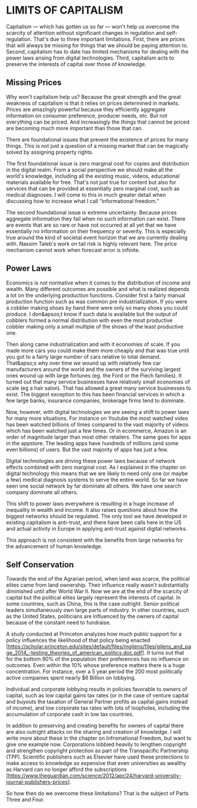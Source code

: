 # LIMITS OF CAPITALISM

Capitalism — which has gotten us so far — won&apos;t help us overcome the scarcity of attention without significant changes in regulation and self-regulation. That&apos;s due to three important limitations. First, there are prices that will always be missing for things that we should be paying attention to. Second, capitalism has to date has limited mechanisms for dealing with the power laws arising from digital technologies. Third, capitalism acts to preserve the interests of capital over those of knowledge.  

## Missing Prices

Why won&apos;t capitalism help us? Because the great strength and the great weakness of capitalism is that it relies  on prices determined in markets. Prices are amazingly powerful because they efficiently aggregate information on      consumer preference, producer needs, etc. But not everything can be priced. And increasingly the things that cannot   be priced are becoming much more important than those that can.

There are foundational issues that prevent the existence of prices for many things. This is not just a question of a  missing market that can be magically solved by assigning property rights.

The first foundational issue is zero marginal cost for copies and distribution in the digital realm. From a social    perspective we should make all the world&apos;s knowledge, including all the existing music, videos, educational      materials available for free. That&apos;s not just true for content but also for services that can be provided at     essentially zero marginal cost, such as medical diagnoses. I will come to this in much greater detail when discussing how to increase what I call &ldquo;informational freedom.&rdquo;

The second foundational issue is extreme uncertainty. Because prices aggregate information they fail when no such     information can exist. There are events that are so rare or have not occurred at all yet that we have essentially no  information on their frequency or severity. This is especially true around the kind of societal event horizon that we are currently dealing with. Nassim Taleb&apos;s work on tail risk is highly relevant here. The price mechanism cannot work when forecast error is infinite.


## Power Laws

Economics is not normative when it comes to the distribution of income and wealth. Many different outcomes are possible and what is realized depends a lot on the underlying production functions. Consider first a fairly manual production function such as was common pre industrialization. If you were a cobbler making shoes by hand there were only so many shoes you could produce. I don&apsos;t know if such data is available but the output of cobblers formed a normal distribution with even the most productive cobbler making only a small multiple of the shows of the least productive one.

Then along came industrialization and with it economies of scale. If you made more cars you could make them more cheaply and that was true until you got to a fairly large number of cars relative to total demand. That&apso;s why over time we wound up with relatively few car manufacturers around the world and the owners of the surviving largest ones wound up with large fortunes (eg. the Ford or the Piech families). It turned out that many service businesses have relatively small economies of scale (eg a hair salon). That has allowed a great many service businesses to exist. The biggest exception to this has been financial services in which a few large banks, insurance companies, brokerage firms tend to dominate.

Now, however, with digital technologies we are seeing a shift to power laws for many more situations. For instance on Youtube the most watched video has been watched billions of times compared to the vast majority of videos which has been watched just a few times. Or in ecommerce, Amazon is an order of magnitude larger than most other retailers. The same goes for apps in the appstore. The leading apps have hundreds of millions (and some even billions) of users. But the vast majority of apps has just a few.

Digital technologies are driving these power laws because of network effects combined with zero marginal cost. As I explained in the chapter on digital technology this means that we are likely to need only one (or maybe a few) medical diagnosis systems to serve the entire world. So far we have seen one social network by far dominate all others. We have one search company dominate all others.

This shift to power laws everywhere is resulting in a huge increase of inequality in wealth and income. It also raises questions about how the biggest networks should be regulated. The only tool we have developed in existing capitalism is anti-trust, and there have been calls here in the US and actual activity in Europe in applying anti-trust against digital networks.     

This approach is not consistent with the benefits from large networks for the advancement of human knowledge. 


## Self Conservation

Towards the end of the Agrarian period, when land was scarce, the political elites came from land ownership. Their influence really wasn&apos;t substantially diminished until after World War II. Now we are at the end of the scarcity of capital but the political elites largely represent the interests of capital. In some countries, such as China, this is the case outright. Senior political leaders simultaneously own large parts of industry. In other countries, such as the United States, politicians are influenced by the owners of capital because of the constant need to fundraise.

A study conducted at Princeton analyzes how much public support for a policy influences the likelihood of that policy being enacted [https://scholar.princeton.edu/sites/default/files/mgilens/files/gilens_and_page_2014_-testing_theories_of_american_politics.doc.pdf]. It turns out that for the bottom 90% of the population their preferences has no influence on outcomes. Even within the 10% whose preference matters there is a huge concentration. For instance, over a 5 year period the 200 most politically active companies spent nearly $6 Billion on lobbying.

Individual and corporate lobbying results in policies favorable to owners of capital, such as low capital gains tax rates (or in the case of venture capital and buyouts the taxation of General Partner profits as capital gains instead of income), and low corporate tax rates with lots of loopholes, including the accumulation of corporate cash in low tax countries.

In addition to preserving and creating benefits for owners of capital there are also outright attacks on the sharing and creation of knowledge. I will write more about these in the chapter on Infromational Freedom, but want to give one example now. Corporations lobbied heavily to lengthen copyright and strengthen copyright protection as part of the Transpacific Partnership (TPP). Scientific publishers such as Elsevier have used these protections to make access to knowledge so expensive that even universities as wealthy as Harvard can no longer afford the subscriptions [https://www.theguardian.com/science/2012/apr/24/harvard-university-journal-publishers-prices].   

So how then do we overcome these limitations? That is the subject of Parts Three and Four.
